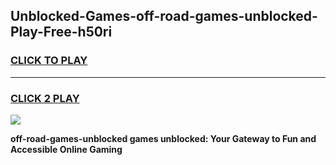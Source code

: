 
## Unblocked-Games-off-road-games-unblocked-Play-Free-h50ri
<h3>
<a href="https://premium76.site?title=off-road-games-unblocked&ref=23A">CLICK TO PLAY</a></h3>
<hr>

<h3>
<a href="https://premium76.site?title=off-road-games-unblocked&ref=23A">CLICK 2 PLAY</a>
  
</h3>

<a href="https://premium76.site?title=off-road-games-unblocked&ref=23A"><img src="https://clearcache.store/games.png"></a>


**off-road-games-unblocked games unblocked: Your Gateway to Fun and Accessible Online Gaming**
